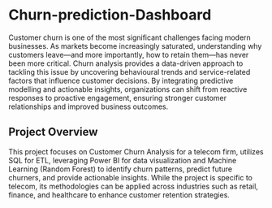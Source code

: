 # Churn-prediction-Dashboard
Customer churn is one of the most significant challenges facing modern businesses. As markets become increasingly saturated, understanding why customers leave—and more importantly, how to retain them—has never been more critical. Churn analysis provides a data-driven approach to tackling this issue by uncovering behavioural trends and service-related factors that influence customer decisions. By integrating predictive modelling and actionable insights, organizations can shift from reactive responses to proactive engagement, ensuring stronger customer relationships and improved business outcomes.

## Project Overview
This project focuses on Customer Churn Analysis for a telecom firm, utilizes SQL for ETL, leveraging Power BI for data visualization and Machine Learning (Random Forest) to identify churn patterns, predict future churners, and provide actionable insights. While the project is specific to telecom, its methodologies can be applied across industries such as retail, finance, and healthcare to enhance customer retention strategies.

